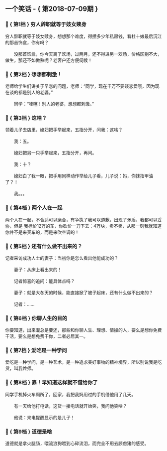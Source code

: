 ## 一个笑话 - { 第2018-07-09期 }
</hr>

### :jack_o_lantern: { 第1档 } 穷人辞职就等于妓女赎身
穷人辞职就等于妓女赎身，想想那个难度，得攒多少年私房钱，看杜十娘最后沉江的那首饰盒，你有吗？<br/><br/>　　没那首饰盒，你今天离了欢场，过两月，还不得进另一欢场，价格区别不大，做生，那还不如做熟呢？老客户还方便伺候！


### :jack_o_lantern: { 第2档 } 想想都刺激！
老师给学生们讲关于早恋的问题，老师：“同学，现在千万不要谈恋爱哦，因为现在谈的都是别人的老婆。”<br/><br/>　　同学：“哇噻！别人的老婆，想想都刺激。”


### :jack_o_lantern: { 第3档 } 这啥？
领着儿子去店里，媳妇把手举起来，五指分开，问我：这啥？<br/><br/>　　我：五。<br/><br/>　　媳妇把另一只手举起来，五指分开，再问。<br/><br/>　　我：十？<br/><br/>　　媳妇白了我一眼，把手用同样动作举给儿子看，儿子说：妈，你抹指甲油了？！<br/><br/>　　我。。。


### :jack_o_lantern: { 第4档 } 两个人在一起
两个人在一起，不合适可以磨合，有争执了我可以道歉，出现了矛盾，我都可以妥协，但是 我标价12万的车，你砍价一刀下去：4万块，卖不卖，从那一刻我就知道你并不是来买车的，而是来吹空调的！


### :jack_o_lantern: { 第5档 } 还有什么做不出来的？
记者采访成功人士的妻子：当初你是怎么看出他能成功的？<br/><br/>　　妻子：从床上看出来的！<br/><br/>　　记者惊喜的追问：能具体点吗？<br/><br/>　　妻子：就是大冬天的时候，能直接掀了被子起床，还有什么做不出来的？<br/><br/>　　记者：……


### :jack_o_lantern: { 第6档 } 你聊人生的目的
你要知道，出来混总是要还，那些和你聊人生、理想、情操的人，要么是想你免费干活，要么是想免费干你，二者必居其一。


### :jack_o_lantern: { 第7档 } 爱吃是一种学问
爱吃是一种学问，是一种艺术，是一种追求美好事物的精神境界，所以别说我是吃货，叫我馋师。


### :jack_o_lantern: { 第8档 } 靠！早知道这样就不借给你了
同学手机掉火车厕所了，回家，我把我妈用过的手机借他用了几天。<br/><br/>　　有一天给他打电话，这货一接电话就开始笑，我问他笑啥？<br/><br/>　　他说：来电提醒显示的是儿子！


### :jack_o_lantern: { 第9档 } 道德是啥
道德就是拿火腿肠，喂流浪狗喂到心碎流泪，而完全不用去顾虑猪的感受。

